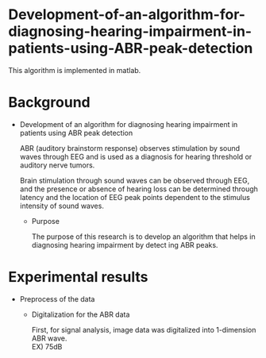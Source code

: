 # Development-of-an-algorithm-for-diagnosing-hearing-impairment-in-patients-using-ABR-peak-detection

This algorithm is implemented in matlab.

# Background 

* Development of an algorithm for diagnosing hearing impairment in patients using ABR peak detection

  ABR (auditory brainstorm response) observes stimulation by sound waves through EEG and is used as a diagnosis for hearing threshold or auditory nerve tumors.

  Brain stimulation through sound waves can be observed through EEG, and the presence or absence of hearing loss can be determined through latency and the location of EEG peak points dependent to the stimulus intensity of sound waves.
  
  * Purpose
  
    The purpose of this research is to develop an algorithm that helps in diagnosing hearing impairment by detect ing ABR peaks.
    
# Experimental results

* Preprocess of the data
  * Digitalization for the ABR data
    
    First, for signal analysis, image data was digitalized into 1-dimension ABR wave.<br>
      EX) 75dB<br>
      
 
